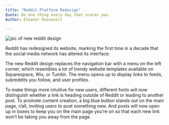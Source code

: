 ```yaml
---
title: "Reddit Platform Redesign"
Quote: Do one thing every day that scares you.
Author: Eleanor Roosevelt

---
```


<img src="/Blog/img/reddit.jpg" alt="pic of new reddit design">

Reddit has redesigned its website, marking the first time in a decade that the social media network has altered its interface. 

The new Reddit design replaces the navigation bar with a menu on the left corner, which resembles a lot of trendy website templates available on Squarespace, Wix, or Tumblr. The menu opens up to display links to feeds, subreddits you follow, and user profiles.

To make things more intuitive for new users, different fonts will now distinguish whether a link is heading outside of Reddit or leading to another post. To promote content creation, a big blue button stands out on the main page, r/all, inviting users to post something new. And posts will now open up in boxes to keep you on the main page you’re on so that each new link won’t be taking you away from the page.
